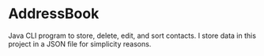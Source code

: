 # AddressBook
Java CLI program to store, delete, edit, and sort contacts.
I store data in this project in a JSON file for simplicity reasons.


